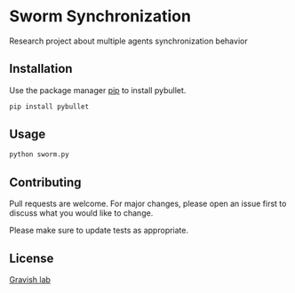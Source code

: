 # Sworm Synchronization

Research project about multiple agents synchronization behavior

## Installation

Use the package manager [pip](https://pip.pypa.io/en/stable/) to install pybullet.

```bash
pip install pybullet
```

## Usage

```python
python sworm.py
```

## Contributing
Pull requests are welcome. For major changes, please open an issue first to discuss what you would like to change.

Please make sure to update tests as appropriate.

## License
[Gravish lab](http://gravishlab.ucsd.edu/index.html)
